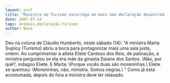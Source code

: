 ```yaml
---
layout: post
title: "Ministra do Turismo escorrega em mais uma declaração desastrada"
date: 2007-07-14
tags: animais,declaração,turismo
author: None
---
```

Deu na coluna de Cl&aacute;udio Humberto, neste s&aacute;bado (14): &quot;A ministra Marta Suplicy (Turismo) abriu a boca para protagonizar mais uma saia justa, ontem. Ao cumprimentar a atleta Eliete Cardoso dos Reis, de patina&ccedil;&atilde;o, a ministra perguntou se ela era m&atilde;e da ginasta Daiane dos Santos. \N&atilde;o, por qu&ecirc;?\, indagou Eliete. E Marta: \Porque voc&ecirc;s duas s&atilde;o moreninhas.\ Eliete se queimou: \Moreninhas, n&atilde;o, ministra. Somos negras.\ &rdquo;&nbsp;Como j&aacute; est&aacute; acostumada, depois do fora a ministra deve ter relaxado. 